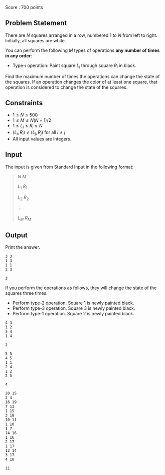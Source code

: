 Score : $700$ points

## Problem Statement

There are $N$ squares arranged in a row, numbered $1$ to $N$ from left to right.
Initially, all squares are white.

You can perform the following $M$ types of operations **any number of times in any order**:

- Type-$i$ operation: Paint square $L_i$ through square $R_i$ in black.

Find the maximum number of times the operations can change the state of the squares.
If an operation changes the color of at least one square, that operation is considered to change the state of the squares.

## Constraints

- $1 \leq N \leq 500$
- $1 \leq M \leq N(N+1)/2$
- $1 \leq L_i \leq R_i \leq N$
- $(L_i,R_i) \neq (L_j,R_j)$ for all $i \neq j$
- All input values are integers.

## Input

The input is given from Standard Input in the following format:

> $N$ $M$
> 
> $L_1$ $R_1$
> 
> $L_2$ $R_2$
> 
> $\vdots$
> 
> $L_M$ $R_M$

## Output

Print the answer.

```input1
3 3
1 3
1 1
3 3
```

```output1
3
```

If you perform the operations as follows, they will change the state of the squares three times.

- Perform type-$2$ operation. Square $1$ is newly painted black.
- Perform type-$3$ operation. Square $3$ is newly painted black.
- Perform type-$1$ operation. Square $2$ is newly painted black.

```input2
4 3
1 2
3 4
1 4
```

```output2
2
```

```input3
5 5
4 5
1 1
2 4
1 2
2 5
```

```output3
4
```

```input4
20 15
2 4
16 19
7 13
1 15
3 18
10 11
1 10
1 7
14 16
1 16
2 17
1 17
12 14
3 17
4 10
```

```output4
11
```
